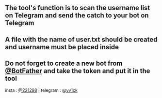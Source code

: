 The tool's function is to scan the username list on Telegram and send the catch to your bot on Telegram
-
A file with the name of user.txt should be created and username must be placed inside
-
Do not forget to create a new bot from <a href="https://t.me/BotFather">@BotFather</a> and take the token and put it in the tool
-
insta : <a href="https://instagram.com/221298">@221298</a> | telegram : <a href="https://t.me/vv1ck">@vv1ck</a>
